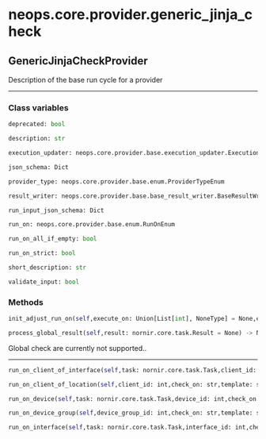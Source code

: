 # neops.core.provider.generic_jinja_check
## GenericJinjaCheckProvider
Description of the base run cycle for a provider

----------
### Class variables
```python
deprecated: bool
```
```python
description: str
```
```python
execution_updater: neops.core.provider.base.execution_updater.ExecutionUpdater
```
```python
json_schema: Dict
```
```python
provider_type: neops.core.provider.base.enum.ProviderTypeEnum
```
```python
result_writer: neops.core.provider.base.base_result_writer.BaseResultWriter
```
```python
run_input_json_schema: Dict
```
```python
run_on: neops.core.provider.base.enum.RunOnEnum
```
```python
run_on_all_if_empty: bool
```
```python
run_on_strict: bool
```
```python
short_description: str
```
```python
validate_input: bool
```
### Methods
```python
init_adjust_run_on(self,execute_on: Union[List[int], NoneType] = None,execute_on_type: Union[neops.core.provider.base.enum.RunOnEnum, NoneType] = None,dry_run: Union[bool, NoneType] = None,task_input_kwargs: Union[Dict[Any, Any], NoneType] = None,search_query: str = '',task_kwargs: Union[Dict[Any, Any], NoneType] = None,**kwargs) -> NoneType
```
```python
process_global_result(self,result: nornir.core.task.Result = None) -> NoneType
```
Global check are currently not supported..

----------
```python
run_on_client_of_interface(self,task: nornir.core.task.Task,client_id: int,check_on: str,template: str,**kwargs) -> Union[neops.core.provider.base.base_check.NeopsCheckResult, NoneType]
```
```python
run_on_client_of_location(self,client_id: int,check_on: str,template: str,**kwargs) -> Union[neops.core.provider.base.base_check.NeopsCheckResult, NoneType]
```
```python
run_on_device(self,task: nornir.core.task.Task,device_id: int,check_on: str,template: str,**kwargs) -> Union[neops.core.provider.base.base_check.NeopsCheckResult, NoneType]
```
```python
run_on_device_group(self,device_group_id: int,check_on: str,template: str,**kwargs) -> Union[neops.core.provider.base.base_check.NeopsCheckResult, NoneType]
```
```python
run_on_interface(self,task: nornir.core.task.Task,interface_id: int,check_on: str,template: str,**kwargs) -> Union[neops.core.provider.base.base_check.NeopsCheckResult, NoneType]
```